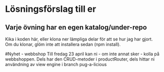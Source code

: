 # Lösningsförslag till er
## Varje övning har en egen katalog/under-repo
Kika i koden här, eller klona ner lämpliga delar för att se hur jag har gjort. Om du klonar, glöm inte att installera sedan (npm install).

#Nyhet - webbshop
Till fredag 23 april kan ni - om inte annat sker - kolla på webbshoppen. Dels har den CRUD-metoder i productRouter, dels hittar ni användning av view engine i branch pug-a-licious


